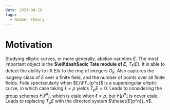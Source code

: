 ```yaml
---
date: 2021-04-26
tags: 
  - Number Theory
---
```



# Motivation

Studying elliptic curves, or more generally, abelian varieties $E$.
The most important object is the **$\ell\dash$adic Tate module of $E$**, $T_\ell(E)$.
It is able to detect the ability to lift $E/k$ to the ring of integers $O_k$.
Also captures the isogeny class of $E$ over a finite field, and the number of points over all finite fields.
Fails spectacularly when $E/\FF_{p^s}$ is a supersingular elliptic curve, in which case taking $\ell = p$ yields $T_p E = 0$.
Leads to considering the group schemes $E[\ell^n]$, which is etale when $\ell \neq p$, but $E[p^n]$ is never etale.
Leads to replacing $T_p E$ with the directed system $\theset{E[p^n]}_n$.
